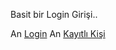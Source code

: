 Basit bir Login Girişi..

An [Login](/login.png "login")
An [Kayıtlı Kişi](/welcome_familiar.png "member")
